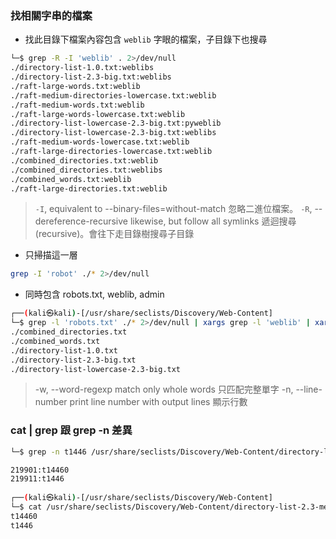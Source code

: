 ### 找相關字串的檔案

- 找此目錄下檔案內容包含 `weblib` 字眼的檔案，子目錄下也搜尋

```bash
└─$ grep -R -I 'weblib' . 2>/dev/null
./directory-list-1.0.txt:weblibs
./directory-list-2.3-big.txt:weblibs
./raft-large-words.txt:weblib
./raft-medium-directories-lowercase.txt:weblib
./raft-medium-words.txt:weblib
./raft-large-words-lowercase.txt:weblib
./directory-list-lowercase-2.3-big.txt:pyweblib
./directory-list-lowercase-2.3-big.txt:weblibs
./raft-medium-words-lowercase.txt:weblib
./raft-large-directories-lowercase.txt:weblib
./combined_directories.txt:weblib
./combined_directories.txt:weblibs
./combined_words.txt:weblib
./raft-large-directories.txt:weblib
```

> `-I`, equivalent to --binary-files=without-match
> 忽略二進位檔案。
> `-R`, --dereference-recursive likewise, but follow all symlinks
> 遞迴搜尋 (recursive)。會往下走目錄樹搜尋子目錄

- 只掃描這一層
```bash
grep -I 'robot' ./* 2>/dev/null
```

- 同時包含 robots.txt, weblib, admin     
```bash                    
┌──(kali㉿kali)-[/usr/share/seclists/Discovery/Web-Content]
└─$ grep -l 'robots.txt' ./* 2>/dev/null | xargs grep -l 'weblib' | xargs grep -l 'admin'
./combined_directories.txt
./combined_words.txt
./directory-list-1.0.txt
./directory-list-2.3-big.txt
./directory-list-lowercase-2.3-big.txt
```
 > -w, --word-regexp         match only whole words
 > 只匹配完整單字
 > -n, --line-number         print line number with output lines
 > 顯示行數


### cat | grep 跟 grep -n 差異
```bash
└─$ grep -n t1446 /usr/share/seclists/Discovery/Web-Content/directory-list-2.3-medium.txt

219901:t14460
219911:t1446
                                                                            
┌──(kali㉿kali)-[/usr/share/seclists/Discovery/Web-Content]
└─$ cat /usr/share/seclists/Discovery/Web-Content/directory-list-2.3-medium.txt | grep t1446 
t14460
t1446
```